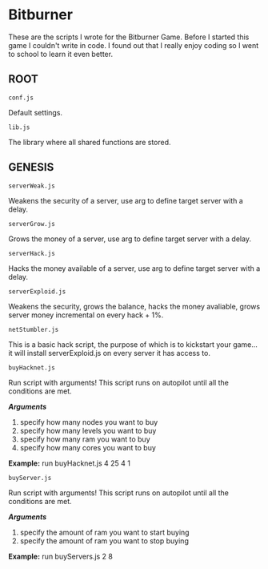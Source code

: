 # Bitburner

These are the scripts I wrote for the Bitburner Game. Before I started this game I couldn't write in code. I found out that I really enjoy coding so I went to school to learn it even better.


## ROOT

`conf.js`

Default settings.

`lib.js`

The library where all shared functions are stored.


## GENESIS


`serverWeak.js` 

Weakens the security of a server, use arg to define target server with a delay.

`serverGrow.js` 

Grows the money of a server, use arg to define target server with a delay.

`serverHack.js` 

Hacks the money available of a server, use arg to define target server with a delay.

`serverExploid.js` 

Weakens the security, grows the balance, hacks the money avaliable, grows server money incremental on every hack + 1%.

`netStumbler.js`

This is a basic hack script, the purpose of which is to kickstart your game... it will install serverExploid.js on every server it has access to.

`buyHacknet.js` 

Run script with arguments! This script runs on autopilot until all the conditions are met.

***Arguments***
1. specify how many nodes you want to buy
2. specify how many levels you want to buy
3. specify how many ram you want to buy
4. specify how many cores you want to buy

**Example:** run buyHacknet.js 4 25 4 1

`buyServer.js` 

Run script with arguments! This script runs on autopilot until all the conditions are met.

***Arguments***
1. specify the amount of ram you want to start buying
2. specify the amount of ram you want to stop buying

**Example:** run buyServers.js 2 8